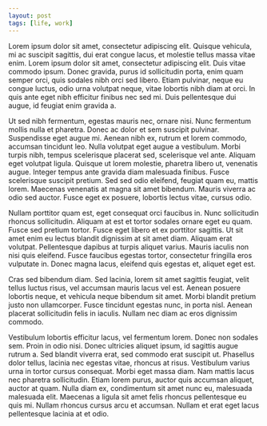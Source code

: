 ```yaml
---
layout: post
tags: [life, work]
---
```

Lorem ipsum dolor sit amet, consectetur adipiscing elit. Quisque vehicula, mi ac suscipit sagittis, dui erat congue lacus, et molestie tellus massa vitae enim. Lorem ipsum dolor sit amet, consectetur adipiscing elit. Duis vitae commodo ipsum. Donec gravida, purus id sollicitudin porta, enim quam semper orci, quis sodales nibh orci sed libero. Etiam pulvinar, neque eu congue luctus, odio urna volutpat neque, vitae lobortis nibh diam at orci. In quis ante eget nibh efficitur finibus nec sed mi. Duis pellentesque dui augue, id feugiat enim gravida a.

Ut sed nibh fermentum, egestas mauris nec, ornare nisi. Nunc fermentum mollis nulla et pharetra. Donec ac dolor et sem suscipit pulvinar. Suspendisse eget augue mi. Aenean nibh ex, rutrum et lorem commodo, accumsan tincidunt leo. Nulla volutpat eget augue a vestibulum. Morbi turpis nibh, tempus scelerisque placerat sed, scelerisque vel ante. Aliquam eget volutpat ligula. Quisque ut lorem molestie, pharetra libero ut, venenatis augue. Integer tempus ante gravida diam malesuada finibus. Fusce scelerisque suscipit pretium. Sed sed odio eleifend, feugiat quam eu, mattis lorem. Maecenas venenatis at magna sit amet bibendum. Mauris viverra ac odio sed auctor. Fusce eget ex posuere, lobortis lectus vitae, cursus odio.

Nullam porttitor quam est, eget consequat orci faucibus in. Nunc sollicitudin rhoncus sollicitudin. Aliquam at est et tortor sodales ornare eget eu quam. Fusce sed pretium tortor. Fusce eget libero et ex porttitor sagittis. Ut sit amet enim eu lectus blandit dignissim at sit amet diam. Aliquam erat volutpat. Pellentesque dapibus at turpis aliquet varius. Mauris iaculis non nisi quis eleifend. Fusce faucibus egestas tortor, consectetur fringilla eros vulputate in. Donec magna lacus, eleifend quis egestas et, aliquet eget est.

Cras sed bibendum diam. Sed lacinia, lorem sit amet sagittis feugiat, velit tellus luctus risus, vel accumsan mauris lacus vel est. Aenean posuere lobortis neque, et vehicula neque bibendum sit amet. Morbi blandit pretium justo non ullamcorper. Fusce tincidunt egestas nunc, in porta nisl. Aenean placerat sollicitudin felis in iaculis. Nullam nec diam ac eros dignissim commodo.

Vestibulum lobortis efficitur lacus, vel fermentum lorem. Donec non sodales sem. Proin in odio nisi. Donec ultricies aliquet ipsum, id sagittis augue rutrum a. Sed blandit viverra erat, sed commodo erat suscipit ut. Phasellus dolor tellus, lacinia nec egestas vitae, rhoncus at risus. Vestibulum varius urna in tortor cursus consequat. Morbi eget massa diam. Nam mattis lacus nec pharetra sollicitudin. Etiam lorem purus, auctor quis accumsan aliquet, auctor at quam. Nulla diam ex, condimentum sit amet nunc eu, malesuada malesuada elit. Maecenas a ligula sit amet felis rhoncus pellentesque eu quis mi. Nullam rhoncus cursus arcu et accumsan. Nullam et erat eget lacus pellentesque lacinia at et odio.
